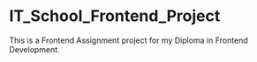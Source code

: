 # IT_School_Frontend_Project
This is a Frontend Assignment project for my Diploma in Frontend Development. 
